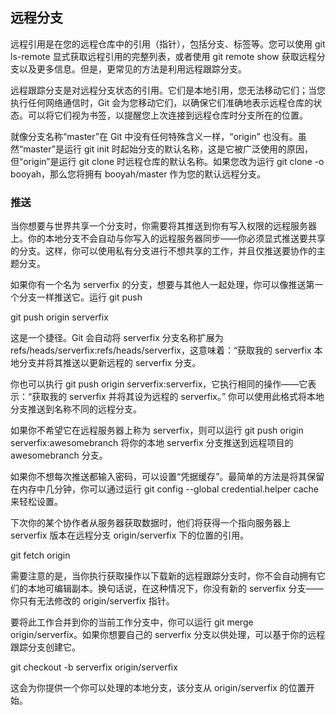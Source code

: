 ## 远程分支

远程引用是在您的远程仓库中的引用（指针），包括分支、标签等。您可以使用 git ls-remote <remote> 显式获取远程引用的完整列表，或者使用 git remote show <remote> 获取远程分支以及更多信息。但是，更常见的方法是利用远程跟踪分支。

远程跟踪分支是对远程分支状态的引用。它们是本地引用，您无法移动它们；当您执行任何网络通信时，Git 会为您移动它们，以确保它们准确地表示远程仓库的状态。可以将它们视为书签，以提醒您上次连接到远程仓库时分支所在的位置。

就像分支名称“master”在 Git 中没有任何特殊含义一样，“origin” 也没有。虽然“master”是运行 git init 时起始分支的默认名称，这是它被广泛使用的原因，但“origin”是运行 git clone 时远程仓库的默认名称。如果您改为运行 git clone -o booyah，那么您将拥有 booyah/master 作为您的默认远程分支。

### 推送

当你想要与世界共享一个分支时，你需要将其推送到你有写入权限的远程服务器上。你的本地分支不会自动与你写入的远程服务器同步——你必须显式推送要共享的分支。这样，你可以使用私有分支进行不想共享的工作，并且仅推送要协作的主题分支。

如果你有一个名为 serverfix 的分支，想要与其他人一起处理，你可以像推送第一个分支一样推送它。运行 git push <remote> <branch>

git push origin serverfix

这是一个捷径。Git 会自动将 serverfix 分支名称扩展为 refs/heads/serverfix:refs/heads/serverfix，这意味着：“获取我的 serverfix 本地分支并将其推送以更新远程的 serverfix 分支。

你也可以执行 git push origin serverfix:serverfix，它执行相同的操作——它表示：“获取我的 serverfix 并将其设为远程的 serverfix。” 你可以使用此格式将本地分支推送到名称不同的远程分支。

如果你不希望它在远程服务器上称为 serverfix，则可以运行 git push origin serverfix:awesomebranch 将你的本地 serverfix 分支推送到远程项目的 awesomebranch 分支。

如果你不想每次推送都输入密码，可以设置“凭据缓存”。最简单的方法是将其保留在内存中几分钟，你可以通过运行 git config --global credential.helper cache 来轻松设置。

下次你的某个协作者从服务器获取数据时，他们将获得一个指向服务器上 serverfix 版本在远程分支 origin/serverfix 下的位置的引用。

git fetch origin

需要注意的是，当你执行获取操作以下载新的远程跟踪分支时，你不会自动拥有它们的本地可编辑副本。换句话说，在这种情况下，你没有新的 serverfix 分支——你只有无法修改的 origin/serverfix 指针。

要将此工作合并到你的当前工作分支中，你可以运行 git merge origin/serverfix。如果你想要自己的 serverfix 分支以供处理，可以基于你的远程跟踪分支创建它。

git checkout -b serverfix origin/serverfix

这会为你提供一个你可以处理的本地分支，该分支从 origin/serverfix 的位置开始。


